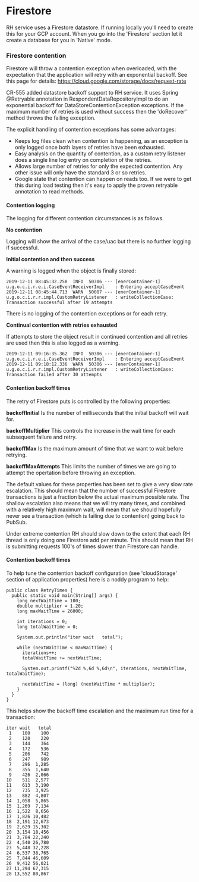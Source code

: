 # Firestore

RH service uses a Firestore datastore. If running locally you'll need to create this for your GCP account. When you go into the 'Firestore' section let it create a database for you in 'Native' mode.

### Firestore contention

Firestore will throw a contention exception when overloaded, with the expectation that the application will retry with
an exponential backoff. See this page for details: https://cloud.google.com/storage/docs/request-rate

CR-555 added datastore backoff support to RH service. It uses Spring @Retryable annotation in RespondentDataRepositoryImpl to
do an exponential backoff for DataStoreContentionException exceptions. If the maximum number of retries is used without
success then the 'doRecover' method throws the failing exception.


The explicit handling of contention exceptions has some advantages:

- Keeps log files clean when contention is happening, as an exception is only logged once both layers of retries have been exhausted.
- Easy analysis on the quantity of contention, as a custom retry listener does a single line log entry on completion of the retries.
- Allows large number of retries for only the expected contention. Any other issue will only have the standard 3 or so retries.
- Google state that contention can happen on reads too. If we were to get this during load testing then it's easy to
  apply the proven retryable annotation to read methods.

#### Contention logging

The logging for different contention circumstances is as follows.

**No contention**

Logging will show the arrival of the case/uac but there is no further logging if successful.

**Initial contention and then success**

A warning is logged when the object is finally stored:

    2019-12-11 08:45:32.258  INFO  50306 --- [enerContainer-1] u.g.o.c.i.r.e.i.CaseEventReceiverImpl    : Entering acceptCaseEvent
    2019-12-11 08:45:44.713  WARN  50087 --- [enerContainer-1] u.g.o.c.i.r.r.impl.CustomRetryListener   : writeCollectionCase: Transaction successful after 19 attempts

There is no logging of the contention exceptions or for each retry.

**Continual contention with retries exhausted**

If attempts to store the object result in continued contention and all retries are used then this is also logged
as a warning.

    2019-12-11 09:16:35.362  INFO  50306 --- [enerContainer-1] u.g.o.c.i.r.e.i.CaseEventReceiverImpl    : Entering acceptCaseEvent
    2019-12-11 09:18:12.336  WARN  50306 --- [enerContainer-1] u.g.o.c.i.r.r.impl.CustomRetryListener   : writeCollectionCase: Transaction failed after 30 attempts


#### Contention backoff times

The retry of Firestore puts is controlled by the following properties:

**backoffInitial** Is the number of milliseconds that the initial backoff will wait for.

**backoffMultiplier** This controls the increase in the wait time for each subsequent failure and retry.

**backoffMax** Is the maximum amount of time that we want to wait before retrying.

**backoffMaxAttempts** This limits the number of times we are going to attempt the opertation before throwing an exception.

The default values for these properties has been set to give a very slow rate escalation. This should mean that the
number of successful Firestore transactions is just a fraction below the actual maximum possible rate. The shallow
escalation also means that we will try many times, and combined with a relatively high maximum wait, will mean
that we should hopefully never see a transaction (which is failing due to contention) going back to PubSub.

Under extreme contention RH should slow down to the extent that each RH thread is only doing one Firestore add per
minute. This should mean that RH is submitting requests 100's of times slower than Firestore can handle.

#### Contention backoff times

To help tune the contention backoff configuration (see 'cloudStorage' section of application properties) here is a noddy program to help:

    public class RetryTimes {
      public static void main(String[] args) {
        long nextWaitTime = 100;
        double multiplier = 1.20;
        long maxWaitTime = 26000;
    
        int iterations = 0;
        long totalWaitTime = 0;
    
        System.out.println("iter wait   total");
    
        while (nextWaitTime < maxWaitTime) {
          iterations++;
          totalWaitTime += nextWaitTime;
      
          System.out.printf("%2d %,6d %,6d\n", iterations, nextWaitTime, totalWaitTime);
      
          nextWaitTime = (long) (nextWaitTime * multiplier);
        }
      }
    }

This helps show the backoff time escalation and the maximum run time for a transaction:

    iter wait   total
     1    100    100
     2    120    220
     3    144    364
     4    172    536
     5    206    742
     6    247    989
     7    296  1,285
     8    355  1,640
     9    426  2,066
    10    511  2,577
    11    613  3,190
    12    735  3,925
    13    882  4,807
    14  1,058  5,865
    15  1,269  7,134
    16  1,522  8,656
    17  1,826 10,482
    18  2,191 12,673
    19  2,629 15,302
    20  3,154 18,456
    21  3,784 22,240
    22  4,540 26,780
    23  5,448 32,228
    24  6,537 38,765
    25  7,844 46,609
    26  9,412 56,021
    27 11,294 67,315
    28 13,552 80,867